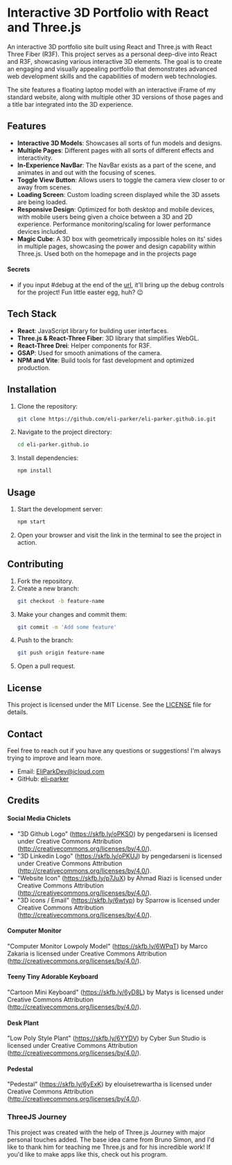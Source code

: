# Interactive 3D Portfolio with React and Three.js

An interactive 3D portfolio site built using React and Three.js with React Three Fiber (R3F). This project serves as a personal deep-dive into React and R3F, showcasing various interactive 3D elements. The goal is to create an engaging and visually appealing portfolio that demonstrates advanced web development skills and the capabilities of modern web technologies.

The site features a floating laptop model with an interactive iFrame of my standard website, along with multiple other 3D versions of those pages and a title bar integrated into the 3D experience.

## Features

- **Interactive 3D Models**: Showcases all sorts of fun models and designs.
- **Multiple Pages**: Different pages with all sorts of different effects and interactivity.
- **In-Experience NavBar**: The NavBar exists as a part of the scene, and animates in and out with the focusing of scenes.
- **Toggle View Button**: Allows users to toggle the camera view closer to or away from scenes.
- **Loading Screen**: Custom loading screen displayed while the 3D assets are being loaded.
- **Responsive Design**: Optimized for both desktop and mobile devices, with mobile users being given a choice between a 3D and 2D experience. Performance monitoring/scaling for lower performance devices included.
- **Magic Cube**: A 3D box with geometrically impossible holes on its' sides in multiple pages, showcasing the power and design capability within Three.js. Used both on the homepage and in the projects page

#### Secrets
- if you input #debug at the end of the [url](https://eliparker.dev/#debug), it'll bring up the debug controls for the project! Fun little easter egg, huh? 😉

## Tech Stack

- **React**: JavaScript library for building user interfaces.
- **Three.js & React-Three Fiber**: 3D library that simplifies WebGL.
- **React-Three Drei**: Helper components for R3F.
- **GSAP**: Used for smooth animations of the camera.
- **NPM and Vite**: Build tools for fast development and optimized production.

## Installation

1. Clone the repository:
    ```bash
    git clone https://github.com/eli-parker/eli-parker.github.io.git
    ```
2. Navigate to the project directory:
    ```bash
    cd eli-parker.github.io
    ```
3. Install dependencies:
    ```bash
    npm install
    ```

## Usage

1. Start the development server:
    ```bash
    npm start
    ```
2. Open your browser and visit the link in the terminal to see the project in action.

## Contributing

1. Fork the repository.
2. Create a new branch:
    ```bash
    git checkout -b feature-name
    ```
3. Make your changes and commit them:
    ```bash
    git commit -m 'Add some feature'
    ```
4. Push to the branch:
    ```bash
    git push origin feature-name
    ```
5. Open a pull request.

## License

This project is licensed under the MIT License. See the [LICENSE](LICENSE) file for details.

## Contact

Feel free to reach out if you have any questions or suggestions! I'm always trying to improve and learn more.

- Email: [EliParkDev@icloud.com](mailto:EliParkDev@icloud.com)
- GitHub: [eli-parker](https://github.com/eli-parker)

## Credits

#### Social Media Chiclets

- "3D Github Logo" (https://skfb.ly/oPKSO) by pengedarseni is licensed under Creative Commons Attribution (http://creativecommons.org/licenses/by/4.0/).
- "3D Linkedin Logo" (https://skfb.ly/oPKUJ) by pengedarseni is licensed under Creative Commons Attribution (http://creativecommons.org/licenses/by/4.0/).
- "Website Icon" (https://skfb.ly/p7JuX) by Ahmad Riazi is licensed under Creative Commons Attribution (http://creativecommons.org/licenses/by/4.0/).
- "3D icons / Email" (https://skfb.ly/6wtyp) by Sparrow is licensed under Creative Commons Attribution (http://creativecommons.org/licenses/by/4.0/).

#### Computer Monitor

"Computer Monitor Lowpoly Model" (https://skfb.ly/6WPqT) by Marco Zakaria is licensed under Creative Commons Attribution (http://creativecommons.org/licenses/by/4.0/).

#### Teeny Tiny Adorable Keyboard

"Cartoon Mini Keyboard" (https://skfb.ly/6yD8L) by Matys is licensed under Creative Commons Attribution (http://creativecommons.org/licenses/by/4.0/).

#### Desk Plant

"Low Poly Style Plant" (https://skfb.ly/6YYDV) by Cyber Sun Studio is licensed under Creative Commons Attribution (http://creativecommons.org/licenses/by/4.0/).

#### Pedestal

"Pedestal" (https://skfb.ly/6yExK) by elouisetrewartha is licensed under Creative Commons Attribution (http://creativecommons.org/licenses/by/4.0/).

### ThreeJS Journey

This project was created with the help of Three.js Journey with major personal touches added. The base idea came from Bruno Simon, and I'd like to thank him for teaching me Three.js and for his incredible work! If you'd like to make apps like this, check out his program.
